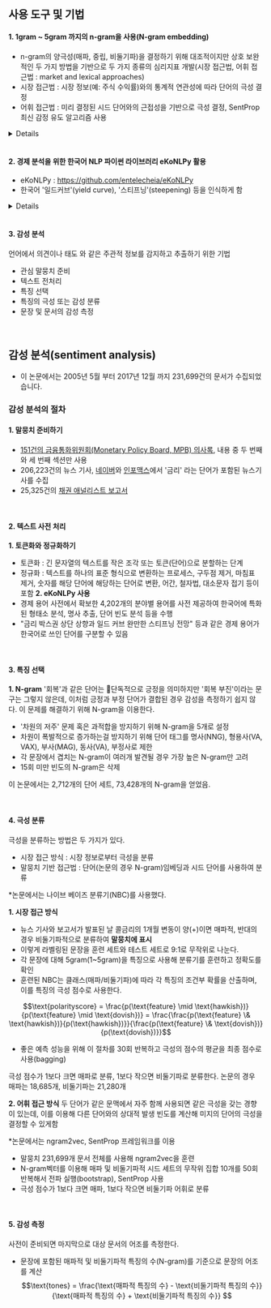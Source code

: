 
## 사용 도구 및 기법

#### 1. 1gram ~ 5gram 까지의 n-gram을 사용(N-gram embedding)
* n-gram의 양극성(매파, 중립, 비둘기파)을 결정하기 위해 대조적이지만 상호 보완적인 두 가지 방법을 기반으로 두 가지 종류의 심리지표 개발(시장 접근법, 어휘 접근법 : market and lexical approaches)
* 시장 접근법 : 시장 정보(예: 주식 수익률)와의 통계적 연관성에 따라 단어의 극성 결정
* 어휘 접근법 : 미리 결정된 시드 단어와의 근접성을 기반으로 극성 결정, SentProp 최신 감정 유도 알고리즘 사용

<details>

**SentProp**는 자연어 처리(NLP) 분야에서 **도메인별 감정 사전**을 생성하기 위한 프레임워크입니다. 일반적인 감정 사전이 모든 맥락에서 단어의 감정 값을 제공하는 반면, SentProp은 특정 도메인이나 커뮤니티 내에서 단어의 감정을 반영하는 사전을 생성하는 데 중점을 둡니다. 이는 단어의 감정이 사용되는 맥락에 따라 크게 달라질 수 있기 때문에 중요합니다.

### SentProp의 주요 특징:

1. **도메인별 감정 유도**: SentProp은 특정 도메인의 텍스트 코퍼스에서 감정 사전을 도출하도록 설계되었습니다. 예를 들어, 'soft'라는 단어는 일반적인 맥락에서는 긍정적인 의미(예: "부드러운 베개")를 가질 수 있지만, 스포츠 맥락에서는 부정적인 의미(예: "부드러운 선수")를 가질 수 있습니다. SentProp은 이러한 뉘앙스를 도메인별 데이터를 통해 반영합니다.

2. **단어 임베딩 및 그래프 기반 기법 사용**: 이 프레임워크는 단어 임베딩(단어들 간의 의미적 관계를 포착하는 기법)과 그래프 기반 전파 알고리즘을 사용합니다. 단어들은 노드로, 이들 간의 관계(감정적 유사성)는 엣지로 표현되며, 소수의 알려진 감정 단어 세트를 통해 다른 단어들의 감정을 유추합니다.

3. **자원 효율성**: SentProp은 대규모 라벨링된 데이터 없이도 효과적으로 작동하도록 설계되었습니다. 이는 라벨링된 감정 데이터가 부족한 도메인에서 특히 유용합니다.

4. **역사적 및 커뮤니티별 응용**: SentProp은 단어 감정이 시간에 따라 어떻게 변화하는지(예: 19세기에서 21세기까지) 또는 다양한 온라인 커뮤니티 간에 어떻게 다르게 나타나는지 분석하는 데 사용되었습니다.

### 파이썬 예시

SentProp은 복잡한 알고리즘과 데이터 처리 과정을 포함하므로, 파이썬에서 이와 유사한 간단한 작업을 시뮬레이션하기 위해 다음과 같은 예시를 들어볼 수 있습니다. 이 예시는 단어 간의 유사성을 기반으로 간단한 그래프 전파를 사용하여 감정을 유추하는 과정을 보여줍니다.

```python
import networkx as nx

# 그래프 생성
G = nx.Graph()

# 노드 추가 (단어와 초기 감정 점수)
G.add_node('happy', sentiment=1.0)  # 긍정적
G.add_node('sad', sentiment=-1.0)   # 부정적
G.add_node('joyful')
G.add_node('depressed')

# 엣지 추가 (단어 간의 유사성)
G.add_edge('happy', 'joyful', weight=0.9)
G.add_edge('sad', 'depressed', weight=0.9)
G.add_edge('happy', 'depressed', weight=0.1)
G.add_edge('sad', 'joyful', weight=0.1)

# 감정 전파 (기본적 예시)
def propagate_sentiment(G):
    for node in G.nodes:
        if 'sentiment' not in G.nodes[node]:
            sentiment = 0
            total_weight = 0
            for neighbor in G.neighbors(node):
                sentiment += G[neighbor][node]['weight'] * G.nodes[neighbor]['sentiment']
                total_weight += G[neighbor][node]['weight']
            G.nodes[node]['sentiment'] = sentiment / total_weight if total_weight > 0 else 0
    return G

# 감정 전파 수행
G = propagate_sentiment(G)

# 결과 출력
for node in G.nodes(data=True):
    print(node)
```

이 코드에서는 단어들을 노드로, 단어 간의 유사성을 엣지로 표현한 그래프를 생성합니다. 초기에는 일부 단어들에만 감정 점수가 주어지고, 나머지 단어들은 그래프 전파를 통해 감정 점수를 유추하게 됩니다.

실제 SentProp은 이보다 훨씬 더 복잡한 알고리즘과 더 큰 데이터를 사용하여 동작하지만, 위 예시는 기본적인 아이디어를 이해하는 데 도움이 될 수 있습니다.


</details>

<br>

#### 2.  경제 분석을 위한 한국어 NLP 파이썬 라이브러리 eKoNLPy 활용
* eKoNLPy : https://github.com/entelecheia/eKoNLPy
* 한국어 '일드커브'(yield curve), '스티프닝'(steepening) 등을 인식하게 함

<details>

**eKoNLPy**는 한국어 자연어 처리(NLP)를 위한 파이썬 기반의 오픈소스 라이브러리입니다. 이 라이브러리는 한국어 형태소 분석, 명사 추출, 단어 빈도 분석 등을 수행할 수 있도록 설계되었습니다. eKoNLPy는 특히 다음과 같은 기능들을 제공합니다:

1. **형태소 분석**: 한국어 텍스트를 형태소 단위로 분리하고 각 형태소에 해당하는 품사를 태깅합니다. 이를 통해 문장 내에서 각 단어가 어떤 역할을 하는지 분석할 수 있습니다.

2. **명사 추출**: 텍스트에서 명사를 추출하는 기능을 제공합니다. 이는 키워드 추출이나 텍스트 요약 등의 작업에 유용하게 사용됩니다.

3. **단어 빈도 분석**: 주어진 텍스트 내에서 특정 단어가 얼마나 자주 등장하는지 분석할 수 있습니다. 이를 통해 텍스트의 주요 주제를 파악하거나, 중요한 키워드를 도출할 수 있습니다.

4. **다양한 사전 지원**: eKoNLPy는 여러 종류의 한국어 사전을 지원하여, 사용자가 분석하고자 하는 텍스트의 특성에 맞는 사전을 선택할 수 있도록 합니다.

### 주요 특징 및 장점:
- **한국어에 특화**: eKoNLPy는 한국어 처리에 특화되어 있어, 한국어 텍스트를 효과적으로 분석할 수 있습니다.
- **사용하기 쉬운 인터페이스**: 파이썬 기반으로, 사용자가 쉽게 접근하여 사용할 수 있는 API를 제공합니다.
- **오픈소스**: 누구나 자유롭게 사용하고 수정할 수 있으며, 지속적으로 업데이트되고 있습니다.

### 간단한 파이썬 예시:

```python
from eKoNLPy import Mecab

# Mecab 형태소 분석기 초기화
mecab = Mecab()

# 텍스트 예시
text = "eKoNLPy는 한국어 처리를 위한 도구입니다."

# 형태소 분석
morphs = mecab.morphs(text)
print("형태소 분석:", morphs)

# 명사 추출
nouns = mecab.nouns(text)
print("명사 추출:", nouns)

# 품사 태그 추가
pos = mecab.pos(text)
print("품사 태깅:", pos)
```

이 코드에서는 `Mecab` 형태소 분석기를 사용하여 텍스트를 분석하고, 형태소, 명사, 그리고 품사 태깅 결과를 출력합니다.

**eKoNLPy**는 자연어 처리 관련 연구나 실무 프로젝트에서 한국어 텍스트를 다루는 데 매우 유용한 도구입니다. 한국어 특유의 언어적 특징을 잘 반영한 라이브러리로, 다양한 언어 처리 작업에 활용될 수 있습니다.

</details>

<br>

#### 3. 감성 분석
언어에서 의견이나 태도 와 같은 주관적 정보를 감지하고 추출하기 위한 기법
* 관심 말뭉치 준비
* 텍스트 전처리
* 특징 선택
* 특징의 극성 또는 감성 분류
* 문장 및 문서의 감성 측정 

<br>

## 감성 분석(sentiment analysis)
* 이 논문에서는 2005년 5월 부터 2017년 12월 까지 231,699건의 문서가 수집되었습니다.

### 감성 분석의 절차

#### 1. 말뭉치 준비하기
* [151건의 금융통화위원회(Monetary Policy Board, MPB) 의사록](https://www.bok.or.kr/portal/singl/newsData/list.do?pageIndex=&targetDepth=3&menuNo=201154&syncMenuChekKey=1&depthSubMain=&subMainAt=&searchCnd=1&searchKwd=&depth2=200038&depth3=201154&date=&sdate=&edate=&sort=1&pageUnit=10), 내용 중 두 번째와 세 번째 섹션만 사용
* 206,223건의 뉴스 기사, [네이버](https://news.naver.com)와 [인포맥스](http://news.einfomax.co.kr)에서 '금리' 라는 단어가 포함된 뉴스기사를 수집
* 25,325건의 [채권 애널리스트 보고서](https://www.wisereport.co.kr)

<br>

#### 2. 텍스트 사전 처리
**1. 토큰화와 정규화하기**
* 토큰화 : 긴 문자열의 텍스트를 작은 조각 또는 토큰(단어)으로 분할하는 단계
* 정규화 : 텍스트를 하나의 표준 형식으로 변환하는 프로세스,
	구두점 제거, 마침표 제거, 숫자를 해당 단어에 해당하는 단어로 변환, 어간, 철자법, 대소문자 접기 등이 포함
 **2. eKoNLPy 사용**
* 경제 용어 사전에서 확보한 4,202개의 분야별 용어를 사전 제공하여 한국어에 특화된 형태소 분석, 명사 추출, 단어 빈도 분석 등을 수행
* "금리 박스권 상단 상향과 일드 커브 완만한 스티프닝 전망" 등과 같은 경제 용어가 한국어로 쓰인 단어를 구분할 수 있음

<br>

#### 3. 특징 선택

**1. N-gram**
'회복'과 같은 단어는 단독적으로 긍정을 의미하지만 '회복 부진'이라는 문구는 그렇지 않은데, 이처럼 긍정과 부정 단어가 결합된 경우 감성을 측정하기 쉽지 않다. 이 문제를 해결하기 위해 N-gram을 이용한다.

* '차원의 저주' 문제 혹은 과적합을 방지하기 위해 N-gram을 5개로 설정
* 차원이 폭발적으로 증가하는걸 방지하기 위해 단어 태그를 명사(NNG), 형용사(VA, VAX), 부사(MAG), 동사(VA), 부정사로 제한
* 각 문장에서 겹치는 N-gram이 여러개 발견될 경우 가장 높은 N-gram만 고려
* 15회 미만 빈도의 N-gram은 삭제

이 논문에서는 2,712개의 단어 세트, 73,428개의 N-gram을 얻었음.

<br>

#### 4. 극성 분류
극성을 분류하는 방법은 두 가지가 있다.
* 시장 접근 방식 : 시장 정보로부터 극성을 분류
* 말뭉치 기반 접근법 : 단어(논문의 경우 N-gram)임베딩과 시드 단어를 사용하여 분류

*논문에서는 나이브 베이즈 분류기(NBC)를 사용했다.

**1. 시장 접근 방식**
* 뉴스 기사와 보고서가 발표된 날 콜금리의 1개월 변동이 양(+)이면 매파적, 반대의 경우 비둘기파적으로 분류하여 **말뭉치에 표시**
* 이렇게 라벨링된 문장을 훈련 세트와 테스트 세트로 9:1로 무작위로 나눈다.
* 각 문장에 대해 5gram(1~5gram)을 특징으로 사용해 분류기를 훈련하고 정확도를 확인
* 훈련된 NBC는 클래스(매파/비둘기파)에 따라 각 특징의 조건부 확률을 산출하며, 이를 특징의 극성 점수로 사용한다.

$$\text{polarityscore} = \frac{p(\text{feature} \mid \text{hawkish})}{p(\text{feature} \mid \text{dovish})} = \frac{\frac{p(\text{feature} \& \text{hawkish})}{p(\text{hawkish})}}{\frac{p(\text{feature} \& \text{dovish})}{p(\text{dovish})}}$$
* 좋은 예측 성능을 위해 이 절차를 30회 반복하고 극성의 점수의 평균을 최종 점수로 사용(bagging)

극성 점수가 1보다 크면 매파로 분류, 1보다 작으면 비둘기파로 분류한다. 논문의 경우 매파는 18,685개, 비둘기파는 21,280개
<br>

**2. 어휘 접근 방식** 
두 단어가 같은 문맥에서 자주 함께 사용되면 같은 극성을 갖는 경향이 있는데, 이를 이용해 다른 단어와의 상대적 발생 빈도를 계산해 미지의 단어의 극성을 결정할 수 있게함

*논문에서는 ngram2vec, SentProp 프레임워크를 이용

* 말뭉치 231,699개 문서 전체를 사용해 ngram2vec을 훈련
* N-gram벡터를 이용해 매파 및 비둘기파적 시드 세트의 무작위 집합 10개를 50회 반복해서 전파 실행(bootstrap), SentProp 사용
* 극성 점수가 1보다 크면 매파, 1보다 작으면 비둘기파 어휘로 분류

<br>

#### 5. 감성 측정
사전이 준비되면 마지막으로 대상 문서의 어조를 측정한다.

* 문장에 포함된 매파적 및 비둘기파적 특징의 수(N-gram)를 기준으로 문장의 어조를 계산
$$\text{tones} = \frac{\text{매파적 특징의 수} - \text{비둘기파적 특징의 수}}{\text{매파적 특징의 수} + \text{비둘기파적 특징의 수}}
$$

